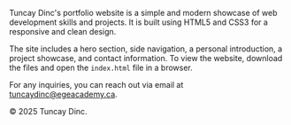 Tuncay Dinc's portfolio website is a simple and modern showcase of web development skills and projects. It is built using HTML5 and CSS3 for a responsive and clean design.

The site includes a hero section, side navigation, a personal introduction, a project showcase, and contact information. To view the website, download the files and open the `index.html` file in a browser.

For any inquiries, you can reach out via email at tuncaydinc@egeacademy.ca.

&copy; 2025 Tuncay Dinc.
